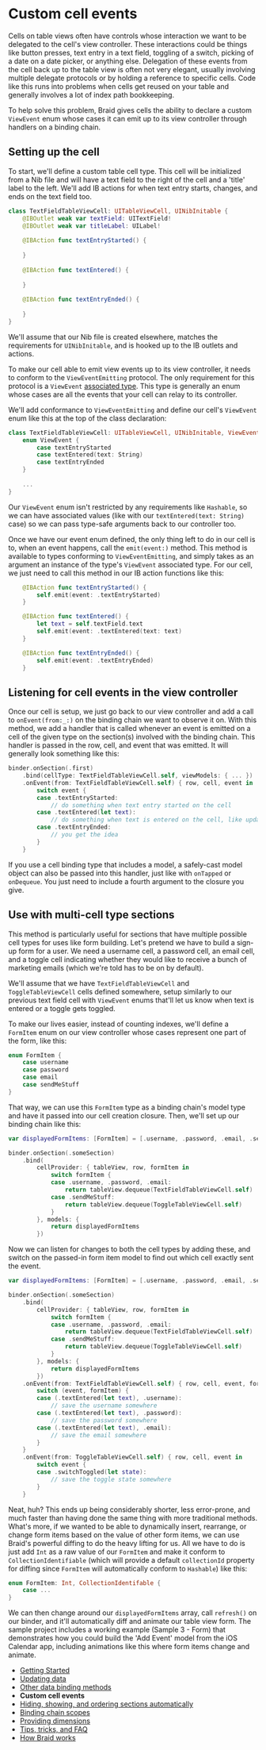 #  Custom cell events

Cells on table views often have controls whose interaction we want to be delegated to the cell's view controller. These interactions could be
things like button presses, text entry in a text field, toggling of a switch, picking of a date on a date picker, or anything else. Delegation of these
events from the cell back up to the table view is often not very elegant, usually involving multiple delegate protocols or by holding a reference 
to specific cells. Code like this runs into problems when cells get reused on your table and generally involves a lot of index path bookkeeping.

To help solve this problem, Braid gives cells the ability to declare a custom `ViewEvent` enum whose cases it can emit up to its view
controller through handlers on a binding chain.

## Setting up the cell

To start, we'll define a custom table cell type. This cell will be initialized from a Nib file and will have a text field to the right of the cell and a 
'title' label to the left. We'll add IB actions for when text entry starts, changes, and ends on the text field too.

```swift
class TextFieldTableViewCell: UITableViewCell, UINibInitable {
    @IBOutlet weak var textField: UITextField!
    @IBOutlet weak var titleLabel: UILabel!
    
    @IBAction func textEntryStarted() {
    
    }
    
    @IBAction func textEntered() {
    
    }
    
    @IBAction func textEntryEnded() {
    
    }
}
```
We'll assume that our Nib file is created elsewhere, matches the requirements for `UINibInitable`, and is hooked up to the IB outlets and
actions.

To make our cell able to emit view events up to its view controller, it needs to conform to the `ViewEventEmitting` protocol. The only
requirement for this protocol is a `ViewEvent` [associated type](https://docs.swift.org/swift-book/LanguageGuide/Generics.html#ID189). This
type is generally an enum whose cases are all the events that your cell can relay to its controller.

We'll add conformance to `ViewEventEmitting` and define our cell's `ViewEvent` enum like this at the top of the class declaration:

```swift
class TextFieldTableViewCell: UITableViewCell, UINibInitable, ViewEventEmitting {
    enum ViewEvent {
        case textEntryStarted
        case textEntered(text: String)
        case textEntryEnded
    }
    
    ...
}
```

Our `ViewEvent` enum isn't restricted by any requirements like `Hashable`, so we can have associated values (like with our 
`textEntered(text: String)` case) so we can pass type-safe arguments back to our controller too.

Once we have our event enum defined, the only thing left to do in our cell is to, when an event happens, call the `emit(event:)` method. This
method is available to types conforming to `ViewEventEmitting`, and simply takes as an argument an instance of the type's `ViewEvent`
associated type. For our cell, we just need to call this method in our IB action functions like this:

```swift
    @IBAction func textEntryStarted() {
        self.emit(event: .textEntryStarted)
    }

    @IBAction func textEntered() {
        let text = self.textField.text
        self.emit(event: .textEntered(text: text)
    }

    @IBAction func textEntryEnded() {
        self.emit(event: .textEntryEnded)
    }
```

## Listening for cell events in the view controller

Once our cell is setup, we just go back to our view controller and add a call to `onEvent(from:_:)` on the binding chain we want to observe
it on. With this method, we add a handler that is called whenever an event is emitted on a cell of the given type on the section(s) involved with
the binding chain. This handler is passed in the row, cell, and event that was emitted. It will generally look something like this:

```swift
binder.onSection(.first)
    .bind(cellType: TextFieldTableViewCell.self, viewModels: { ... })
    .onEvent(from: TextFieldTableViewCell.self) { row, cell, event in
        switch event {
        case .textEntryStarted:
            // do something when text entry started on the cell
        case .textEntered(let text):
            // do something when text is entered on the cell, like update another cell or write to a model
        case .textEntryEnded:
            // you get the idea
        }
    }
```

If you use a cell binding type that includes a model, a safely-cast model object can also be passed into this handler, just like with `onTapped`
or `onDequeue`. You just need to include a fourth argument to the closure you give.

## Use with multi-cell type sections

This method is particularly useful for sections that have multiple possible cell types for uses like form building. Let's pretend we have to build
a sign-up form for a user. We need a username cell, a password cell, an email cell, and a toggle cell indicating whether they would like to 
receive a bunch of marketing emails (which we're told has to be on by default).

We'll assume that we have `TextFieldTableViewCell` and `ToggleTableViewCell` cells defined somewhere, setup similarly to our 
previous text field cell with `ViewEvent` enums that'll let us know when text is entered or a toggle gets toggled. 

To make our lives easier, instead of counting indexes, we'll define a `FormItem` enum on our view controller whose cases represent one part of
the form, like this:

```swift
enum FormItem {
    case username
    case password
    case email
    case sendMeStuff
}
```

That way, we can use this `FormItem` type as a binding chain's model type and have it passed into our cell creation closure. Then, we'll set up
our binding chain like this:

```swift
var displayedFormItems: [FormItem] = [.username, .password, .email, .sendMeStuff]

binder.onSection(.someSection)
    .bind(
        cellProvider: { tableView, row, formItem in
            switch formItem {
            case .username, .password, .email:
                return tableView.dequeue(TextFieldTableViewCell.self)
            case .sendMeStuff:
                return tableView.dequeue(ToggleTableViewCell.self)
            }
        }, models: {
            return displayedFormItems 
        })
```

Now we can listen for changes to both the cell types by adding these, and switch on the passed-in form item model to find out which cell
exactly sent the event.

```swift
var displayedFormItems: [FormItem] = [.username, .password, .email, .sendMeStuff]

binder.onSection(.someSection)
    .bind(
        cellProvider: { tableView, row, formItem in
            switch formItem {
            case .username, .password, .email:
                return tableView.dequeue(TextFieldTableViewCell.self)
            case .sendMeStuff:
                return tableView.dequeue(ToggleTableViewCell.self)
            }
        }, models: {
            return displayedFormItems 
        })
    .onEvent(from: TextFieldTableViewCell.self) { row, cell, event, formItem in
        switch (event, formItem) {
        case (.textEntered(let text), .username):
            // save the username somewhere
        case (.textEntered(let text), .password):
            // save the password somewhere
        case (.textEntered(let text), .email):
            // save the email somewhere
        }
    }
    .onEvent(from: ToggleTableViewCell.self) { row, cell, event in
        switch event {
        case .switchToggled(let state):
            // save the toggle state somewhere
        }
    }
```

Neat, huh? This ends up being considerably shorter, less error-prone, and much faster than having done the same thing with more traditional
methods. What's more, if we wanted to be able to dynamically insert, rearrange, or change form items based on the value of other form items,
we can use Braid's powerful diffing to do the heavy lifting for us. All we have to do is just add `Int` as a raw value of our `FormItem` and 
make it conform to `CollectionIdentifiable` (which will provide a default `collectionId` property for diffing since `FormItem` will 
automatically conform to `Hashable`) like this:

```swift
enum FormItem: Int, CollectionIdentifable {
    case ...
}
```

We can then change around our `displayedFormItems` array, call `refresh()` on our binder, and it'll automatically diff and animate our table
view form. The sample project includes a working example (Sample 3 - Form) that demonstrates how you could build the 'Add Event' model 
from the iOS Calendar app, including animations like this where form items change and animate.

- [Getting Started](1-GettingStarted.md)
- [Updating data](2-UpdatingData.md)
- [Other data binding methods](3-DataBindingMethods.md)
- **Custom cell events**
- [Hiding, showing, and ordering sections automatically](5-SectionDisplayBehaviour.md)
- [Binding chain scopes](6-AdvancedBindingChains.md)
- [Providing dimensions](7-ProvidingDimensions.md)
- [Tips, tricks, and FAQ](8-TipsTricksFAQ.md)
- [How Braid works](9-HowItWorks.md)

